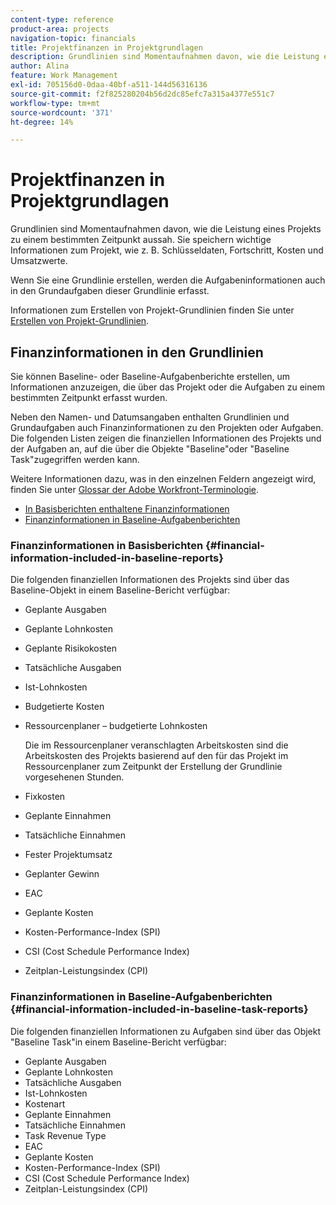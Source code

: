 ```yaml
---
content-type: reference
product-area: projects
navigation-topic: financials
title: Projektfinanzen in Projektgrundlagen
description: Grundlinien sind Momentaufnahmen davon, wie die Leistung eines Projekts zu einem bestimmten Zeitpunkt aussah. Sie speichern wichtige Informationen zum Projekt, wie z. B. Schlüsseldaten, Fortschritt, Kosten und Umsatzwerte.
author: Alina
feature: Work Management
exl-id: 705156d0-0daa-40bf-a511-144d56316136
source-git-commit: f2f825280204b56d2dc85efc7a315a4377e551c7
workflow-type: tm+mt
source-wordcount: '371'
ht-degree: 14%

---
```


# Projektfinanzen in Projektgrundlagen

Grundlinien sind Momentaufnahmen davon, wie die Leistung eines Projekts zu einem bestimmten Zeitpunkt aussah. Sie speichern wichtige Informationen zum Projekt, wie z. B. Schlüsseldaten, Fortschritt, Kosten und Umsatzwerte.

Wenn Sie eine Grundlinie erstellen, werden die Aufgabeninformationen auch in den Grundaufgaben dieser Grundlinie erfasst.

Informationen zum Erstellen von Projekt-Grundlinien finden Sie unter [Erstellen von Projekt-Grundlinien](../../../manage-work/projects/create-projects/create-baselines.md).

## Finanzinformationen in den Grundlinien

Sie können Baseline- oder Baseline-Aufgabenberichte erstellen, um Informationen anzuzeigen, die über das Projekt oder die Aufgaben zu einem bestimmten Zeitpunkt erfasst wurden.

Neben den Namen- und Datumsangaben enthalten Grundlinien und Grundaufgaben auch Finanzinformationen zu den Projekten oder Aufgaben. Die folgenden Listen zeigen die finanziellen Informationen des Projekts und der Aufgaben an, auf die über die Objekte &quot;Baseline&quot;oder &quot;Baseline Task&quot;zugegriffen werden kann.

Weitere Informationen dazu, was in den einzelnen Feldern angezeigt wird, finden Sie unter [Glossar der Adobe Workfront-Terminologie](../../../workfront-basics/navigate-workfront/workfront-navigation/workfront-terminology-glossary.md).

* [In Basisberichten enthaltene Finanzinformationen](#financial-information-included-in-baseline-reports)
* [Finanzinformationen in Baseline-Aufgabenberichten](#financial-information-included-in-baseline-task-reports)

### Finanzinformationen in Basisberichten {#financial-information-included-in-baseline-reports}

Die folgenden finanziellen Informationen des Projekts sind über das Baseline-Objekt in einem Baseline-Bericht verfügbar:

* Geplante Ausgaben
* Geplante Lohnkosten
* Geplante Risikokosten
* Tatsächliche Ausgaben
* Ist-Lohnkosten
* Budgetierte Kosten
* Ressourcenplaner – budgetierte Lohnkosten

  Die im Ressourcenplaner veranschlagten Arbeitskosten sind die Arbeitskosten des Projekts basierend auf den für das Projekt im Ressourcenplaner zum Zeitpunkt der Erstellung der Grundlinie vorgesehenen Stunden.

* Fixkosten
* Geplante Einnahmen
* Tatsächliche Einnahmen
* Fester Projektumsatz
* Geplanter Gewinn
* EAC
* Geplante Kosten
* Kosten-Performance-Index (SPI)
* CSI (Cost Schedule Performance Index)
* Zeitplan-Leistungsindex (CPI)

### Finanzinformationen in Baseline-Aufgabenberichten {#financial-information-included-in-baseline-task-reports}

Die folgenden finanziellen Informationen zu Aufgaben sind über das Objekt &quot;Baseline Task&quot;in einem Baseline-Bericht verfügbar:

* Geplante Ausgaben
* Geplante Lohnkosten
* Tatsächliche Ausgaben
* Ist-Lohnkosten
* Kostenart
* Geplante Einnahmen
* Tatsächliche Einnahmen
* Task Revenue Type
* EAC
* Geplante Kosten
* Kosten-Performance-Index (SPI)
* CSI (Cost Schedule Performance Index)
* Zeitplan-Leistungsindex (CPI)
